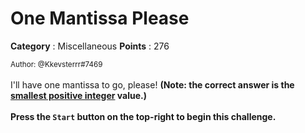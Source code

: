 # One Mantissa Please

**Category** : Miscellaneous
**Points** : 276

<small>Author: @Kkevsterrr#7469</small><br><br>I'll have one mantissa to go, please! <b>(Note: the correct answer is the <u>smallest positive integer</u> value.)<b> <br> <br> <b>Press the <code>Start</code> button on the top-right to begin this challenge.</b>




